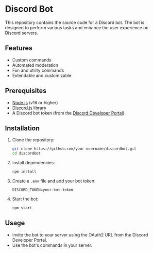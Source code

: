 # Discord Bot

This repository contains the source code for a Discord bot. The bot is designed to perform various tasks and enhance the user experience on Discord servers.

## Features

- Custom commands
- Automated moderation
- Fun and utility commands
- Extendable and customizable

## Prerequisites

- [Node.js](https://nodejs.org/) (v16 or higher)
- [Discord.js](https://discord.js.org/) library
- A Discord bot token (from the [Discord Developer Portal](https://discord.com/developers/applications))

## Installation

1. Clone the repository:
    ```bash
    git clone https://github.com/your-username/discordbot.git
    cd discordbot
    ```

2. Install dependencies:
    ```bash
    npm install
    ```

3. Create a `.env` file and add your bot token:
    ```
    DISCORD_TOKEN=your-bot-token
    ```

4. Start the bot:
    ```bash
    npm start
    ```

## Usage

- Invite the bot to your server using the OAuth2 URL from the Discord Developer Portal.
- Use the bot's commands in your server.

